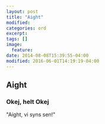 ```yaml
---
layout: post
title: "Aight"
modified:
categories: ord
excerpt:
tags: []
image:
  feature:
date: 2014-08-08T15:39:55-04:00
modified: 2016-06-01T14:19:19-04:00
---
```


## Aight

### Okej, helt Okej 

"Aight, vi syns sen!"
